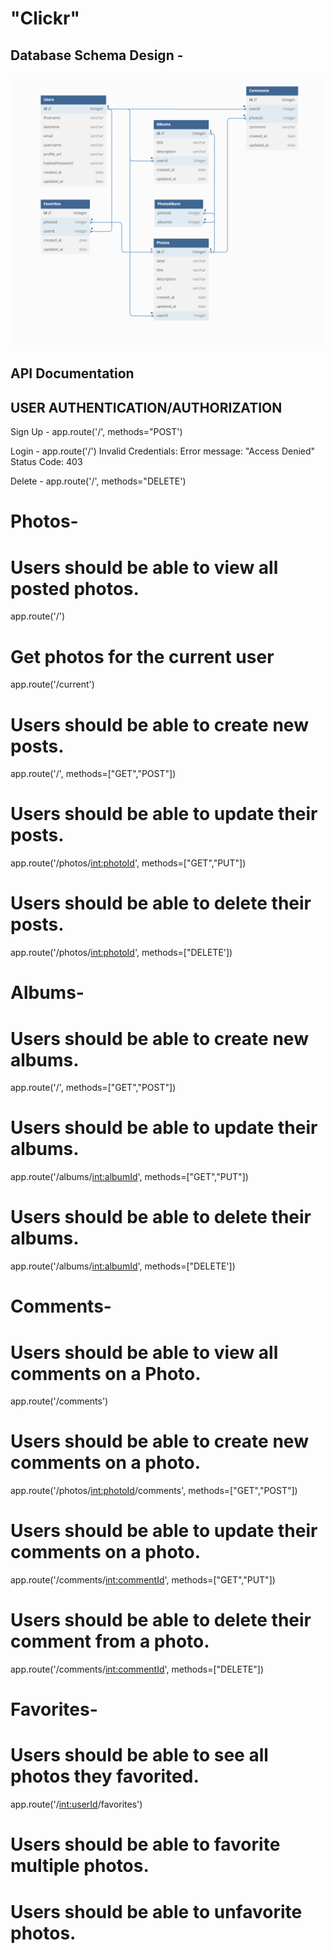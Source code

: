 # "Clickr"
## Database Schema Design -

![Schema Image](https://github.com/Richa-G22/Clickr-Project_Docs/blob/main/Images/Clickr_Database.png)

## API Documentation

## USER AUTHENTICATION/AUTHORIZATION
Sign Up -
app.route('/', methods="POST')

Login -
app.route('/')
    Invalid Credentials:
    Error message: "Access Denied"
    Status Code: 403

Delete -
app.route('/', methods="DELETE')

# Photos-
# Users should be able to view all posted photos.
app.route('/')
# Get photos for the current user
app.route('/current')

# Users should be able to create new posts.
app.route('/', methods=["GET","POST"])

# Users should be able to update their posts.
app.route('/photos/<int:photoId>', methods=["GET","PUT"])

# Users should be able to delete their posts.
app.route('/photos/<int:photoId>', methods=["DELETE'])


# Albums-
# Users should be able to create new albums.
app.route('/', methods=["GET","POST"])

# Users should be able to update their albums.
app.route('/albums/<int:albumId>', methods=["GET","PUT"])

# Users should be able to delete their albums.
app.route('/albums/<int:albumId>', methods=["DELETE'])


# Comments-
# Users should be able to view all comments on a Photo.
app.route('/comments')

# Users should be able to create new comments on a photo.
app.route('/photos/<int:photoId>/comments', methods=["GET","POST"])

# Users should be able to update their comments on a photo.
app.route('/comments/<int:commentId>', methods=["GET","PUT"])

# Users should be able to delete their comment from a photo.
app.route('/comments/<int:commentId>', methods=["DELETE"])


# Favorites-
# Users should be able to see all photos they favorited.
app.route('/<int:userId>/favorites')

# Users should be able to favorite multiple photos.
# Users should be able to unfavorite photos.
